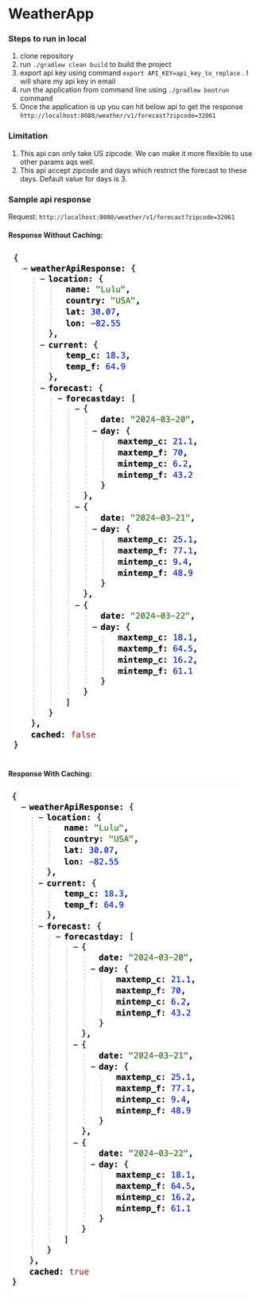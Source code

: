 # WeatherApp

### Steps to run in local
1. clone repository
2. run `./gradlew clean build` to build the project
3. export api key using command `export API_KEY=api_key_to_replace` . I will share my api key in email
4. run the application from command line using `./gradlew bootrun` command
5. Once the application is up you can hit below api to get the response
``http://localhost:8080/weather/v1/forecast?zipcode=32061``

### Limitation
1. This api can only take US zipcode. We can make it more flexible to use other params aqs well.
2. This api accept zipcode and days which restrict the forecast to these days. Default value for days is 3.

### Sample api response

Request: 
``http://localhost:8080/weather/v1/forecast?zipcode=32061``

#### Response Without Caching:

![ResponseWithOutCache](https://github.com/prarty/WeatherApp/blob/main/src/main/resources/static/ResponseWithoutCache.png)


#### Response With Caching:

![ResponseWithCache](https://github.com/prarty/WeatherApp/blob/main/src/main/resources/static/ResponseWithCache.png)

